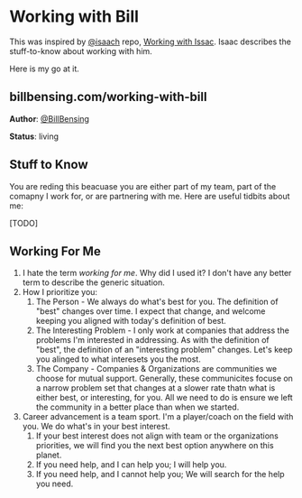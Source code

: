 # Working with Bill

This was inspired by [@isaach](https://twitter.com/isaach) repo, [Working with Issac](https://github.com/hepwori/wwi).  Isaac describes the stuff-to-know about working with him.

Here is my go at it.

## billbensing.com/working-with-bill

**Author**: [@BillBensing](https://github.com/BillBensing)

**Status**: living

## Stuff to Know

You are reding this beacuase you are either part of my team, part of the comapny I work for, or are partnering with me.  Here are useful tidbits about me:

[TODO]


## Working For Me

1. I hate the term *working for me*.  Why did I used it?  I don't have any better term to describe the generic situation.
1. How I prioritize you:
    1. The Person - We always do what's best for you.  The definition of "best" changes over time.  I expect that change, and welcome keeping you aligned with today's definition of best.
    1. The Interesting Problem - I only work at companies that address the problems I'm interested in addressing. As with the definition of "best", the definition of an "interesting problem" changes.  Let's keep you alinged to what interesets you the most.
    1. The Company - Companies & Organizations are communities we choose for mutual support.  Generally, these communicites focuse on a narrow problem set that changes at a slower rate thatn what is either best, or interesting, for you.  All we need to do is ensure we left the community in a better place than when we started.
1. Career advancement is a team sport.  I'm a player/coach on the field with you.  We do what's in your best interest.
    1. If your best interest does not align with team or the organizations priorities, we will find you the next best option anywhere on this planet.
    1. If you need help, and I can help you; I will help you.
    1. If you need help, and I cannot help you; We will search for the help you need.
